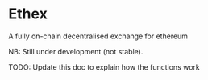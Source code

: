 # Ethex
A fully on-chain decentralised exchange for ethereum

NB: Still under development (not stable).

TODO: Update this doc to explain how the functions work
